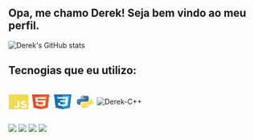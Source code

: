 ## Opa, me chamo Derek! Seja bem vindo ao meu perfil.

![Derek's GitHub stats](https://github-readme-stats.vercel.app/api?username=DerekSilva9&show_icons=true&theme=dark)

## Tecnogias que eu utilizo:

<div style="display: inline_block"><br>
  <img align="center" alt="Derek-JS" height="30" width="40" src="https://raw.githubusercontent.com/devicons/devicon/master/icons/javascript/javascript-plain.svg">
  <img align="center" alt="Derek-HTML" height="30" width="40" src="https://raw.githubusercontent.com/devicons/devicon/master/icons/html5/html5-original.svg">
  <img align="center" alt="Derek-CSS" height="30" width="40" src="https://raw.githubusercontent.com/devicons/devicon/master/icons/css3/css3-original.svg">
  <img align="center" alt="Derek-Python" height="30" width="40" src="https://raw.githubusercontent.com/devicons/devicon/master/icons/python/python-original.svg">
  <img align="center" alt="Derek-C++" height="30" width="40" src="https://cdn.jsdelivr.net/gh/devicons/devicon/icons/cplusplus/cplusplus-original.svg">
  
</div>
  
  ## 
 
<div> 
  <a href="https://www.youtube.com/channel/UCAFGfeAMJRDYBkRChfxmAjg" target="_blank"><img src="https://img.shields.io/badge/YouTube-FF0000?style=for-the-badge&logo=youtube&logoColor=white" target="_blank"></a>
  <a href="https://www.instagram.com/dereksilva_k/" target="_blank"><img src="https://img.shields.io/badge/-Instagram-%23E4405F?style=for-the-badge&logo=instagram&logoColor=white" target="_blank"></a>
  <a href="https://discord.com/users/804862222903410758" target="_blank"><img src="https://img.shields.io/badge/Discord-7289DA?style=for-the-badge&logo=discord&logoColor=white" target="_blank"></a>
  <a href="https://www.linkedin.com/in/derek-silva-1096b0254/" target="_blank"><img src="https://img.shields.io/badge/-LinkedIn-%230077B5?style=for-the-badge&logo=linkedin&logoColor=white" target="_blank"></a> 
</div>
